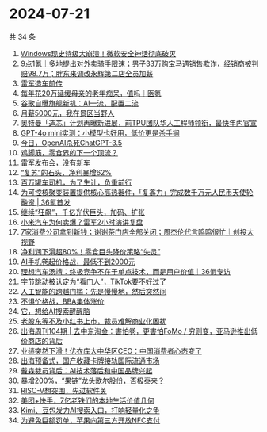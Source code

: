 # 2024-07-21

共 34 条

<!-- BEGIN 36KR -->
<!-- 最后更新时间 2024-07-21 04:01:09 +0800 -->
1. [Windows现史诗级大崩溃！微软安全神话彻底破灭](https://36kr.com/p/2869311241116548)
1. [9点1氪｜多地提出对外卖骑手限速；男子33万购宝马遇销售欺诈，经销商被判赔98.7万；胖东来调改永辉第二店全员加薪](https://36kr.com/p/2869914710741380)
1. [雷军造车前传](https://36kr.com/p/2870177668731266)
1. [每年花20万延缓母亲的老年痴呆，值吗｜医氪](https://36kr.com/p/2868696812261505)
1. [谷歌自曝旗舰新机：AI一流，配置二流](https://36kr.com/p/2869196606314883)
1. [月薪5000元，我在景区当野人](https://36kr.com/p/2869930424013186)
1. [奥特曼「造芯」计划再曝新进展，前TPU团队华人工程师领衔，最快年内官宣](https://36kr.com/p/2870377405518212)
1. [GPT-4o mini实测：小模型也好用，低价更是杀手锏](https://36kr.com/p/2869172823431554)
1. [今日，OpenAI杀死ChatGPT-3.5](https://36kr.com/p/2869348728115586)
1. [鸡脚筋，零食界的下一个顶流？](https://36kr.com/p/2870315467545473)
1. [雷军发布会，没有新车](https://36kr.com/p/2869350924505473)
1. [“复苏”的石头，净利暴增62%](https://36kr.com/p/2867157687753600)
1. [百万罐车司机，为了生计，负重前行](https://36kr.com/p/2869186512310408)
1. [为可控核聚变装置提供核心高热器件，「复鑫力」完成数千万元人民币天使轮融资 | 36氪首发](https://36kr.com/p/2869923443036292)
1. [继续“狂飙”，千亿光伏巨头，加码、扩张](https://36kr.com/p/2862823702157698)
1. [小米汽车为何卖爆？雷军2小时演讲复盘](https://36kr.com/p/2870173586018688)
1. [7家消费公司拿到新钱；谢谢茶门店全部关闭；周杰伦代言鸣鸣很忙｜创投大视野](https://36kr.com/p/2870045306343811)
1. [净利润下滑超80%！零食巨头降价策略“失灵”](https://36kr.com/p/2867125850708361)
1. [AI手机卷起价格战，最低不到2000元](https://36kr.com/p/2870080281940098)
1. [理想汽车汤靖：终极竞争不在于单点技术，而是用户价值｜36氪专访](https://36kr.com/p/2853217098992261)
1. [字节跳动被认定为“看门人”，TikTok要不好过了](https://36kr.com/p/2869342423240838)
1. [人工智能的跨越门槛：先是慢慢地，然后突然间](https://36kr.com/p/2862835301157508)
1. [不惧价格战，BBA集体涨价](https://36kr.com/p/2869126831083648)
1. [它，想给AI搜索醒醒脑](https://36kr.com/p/2870161506652544)
1. [老股东等不及小红书上市，裁员难解商业化困扰](https://36kr.com/p/2869217199757699)
1. [出海周刊104期 | 去中东淘金：害怕卷，更害怕FoMo / 穷则变，亚马逊推出低价商店的背后](https://36kr.com/p/2869951521149060)
1. [业绩突然下滑！优衣库大中华区CEO：中国消费者心态变了](https://36kr.com/p/2869878868840577)
1. [出海预备式，国产收藏卡牌接轨国际流通市场](https://36kr.com/p/2867566531809664)
1. [戴森裁员背后：AI技术落后和中国品牌兴起](https://36kr.com/p/2869890908131456)
1. [暴增200%，“果链”龙头歌尔股份，否极泰来？](https://36kr.com/p/2864287196683140)
1. [RISC-V想突围，先过软件关](https://36kr.com/p/2869126895948160)
1. [美团+快手，7亿老铁们的本地生活价值几何](https://36kr.com/p/2869348688007300)
1. [Kimi、豆包发力AI搜索入口，打响轻量化之争](https://36kr.com/p/2869354656911489)
1. [为避免巨额罚单，苹果向第三方开放NFC支付](https://36kr.com/p/2869341140685191)
<!-- END 36KR -->